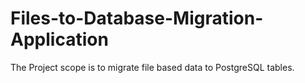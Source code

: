 # Files-to-Database-Migration-Application
The Project scope is to migrate file based data to PostgreSQL tables. 
